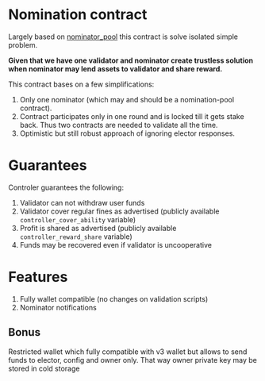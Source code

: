 # Nomination contract
Largely based on [nominator_pool](https://github.com/EmelyanenkoK/nominator_pool/tree/v2) this contract is solve isolated simple problem.

**Given that we have one validator and nominator create trustless solution when nominator may lend assets to validator and share reward.**

This contract bases on a few simplifications:
1. Only one nominator (which may and should be a nomination-pool contract).
2. Contract participates only in one round and is locked till it gets stake back. Thus two contracts are needed to validate all the time.
3. Optimistic but still robust approach of ignoring elector responses.

# Guarantees
Controler guarantees the following:
1. Validator can not withdraw user funds
2. Validator cover regular fines as advertised (publicly available `controller_cover_ability` variable)
3. Profit is shared as advertised (publicly available `controller_reward_share` variable)
4. Funds may be recovered even if validator is uncooperative

# Features
1. Fully wallet compatible (no changes on validation scripts)
2. Nominator notifications


## Bonus
Restricted wallet which fully compatible with v3 wallet but allows to send funds to elector, config and owner only. That way owner private key may be stored in cold storage
